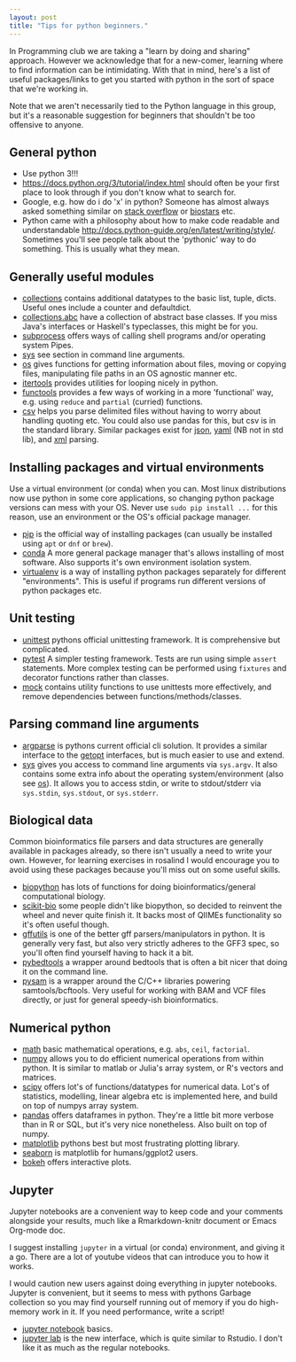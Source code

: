 ```yaml
---
layout: post
title: "Tips for python beginners."
---
```


In Programming club we are taking a "learn by doing and sharing" approach.
However we acknowledge that for a new-comer, learning where to find information
can be intimidating.
With that in mind, here's a list of useful packages/links to get you started
with python in the sort of space that we're working in.


Note that we aren't necessarily tied to the Python language in this group, but 
it's a reasonable suggestion for beginners that shouldn't be too offensive to
anyone.


## General python

- Use python 3!!!
- <https://docs.python.org/3/tutorial/index.html> should often be your first
  place to look through if you don't know what to search for.
- Google, e.g. how do i do 'x' in python? Someone has almost always asked
  something similar on [stack overflow](https://stackoverflow.com/) or [biostars](https://www.biostars.org/) etc.
- Python came with a philosophy about how to make code readable and understandable
  <http://docs.python-guide.org/en/latest/writing/style/>. Sometimes you'll see 
  people talk about the 'pythonic' way to do something. This is usually what they mean.


## Generally useful modules

- [collections](https://docs.python.org/2/library/collections.html) contains
  additional datatypes to the basic list, tuple, dicts. Useful ones include a
  counter and defaultdict.
- [collections.abc](https://docs.python.org/3.7/library/collections.abc.html#module-collections.abc)
  have a collection of abstract base classes.
  If you miss Java's interfaces or Haskell's typeclasses, this might be for you.
- [subprocess](https://docs.python.org/3/library/subprocess.html) offers ways of
  calling shell programs and/or operating system Pipes.
- [sys](https://docs.python.org/3/library/sys.html) see section in command line arguments.
- [os](https://docs.python.org/3/library/os.html) gives functions for getting
  information about files, moving or copying files, manipulating file paths 
  in an OS agnostic manner etc.
- [itertools](https://docs.python.org/3/library/math.html) provides utilities for
  looping nicely in python.
- [functools](https://docs.python.org/3/library/functools.html) provides a few
  ways of working in a more 'functional' way, e.g. using `reduce` and `partial`
  (curried) functions.
- [csv](https://docs.python.org/3/library/csv.html) helps you parse delimited files without having to worry about handling quoting etc.
  You could also use pandas for this, but csv is in the standard library. 
  Similar packages exist for [json](https://docs.python.org/3/library/json.html),
  [yaml](https://github.com/yaml/pyyaml) (NB not in std lib),
  and [xml](https://docs.python.org/3/library/xml.etree.elementtree.html) parsing.

## Installing packages and virtual environments

Use a virtual environment (or conda) when you can.
Most linux distributions now use python in some core applications, so changing
python package versions can mess with your OS.
Never use `sudo pip install ...` for this reason, use an environment or the 
OS's official package manager.

- [pip](https://pip.pypa.io/en/stable/quickstart/) is the official way of
  installing packages (can usually be installed using `apt` or `dnf` or `brew`).
- [conda](https://conda.io/docs/) A more general package manager that's allows 
  installing of most software. Also supports it's own environment isolation system.
- [virtualenv](https://virtualenv.pypa.io/en/stable/) is a way of installing
  python packages separately for different "environments". This is useful if 
  programs run different versions of python packages etc.


## Unit testing

- [unittest](https://docs.python.org/3/library/unittest.html) pythons official
  unittesting framework. It is comprehensive but complicated.
- [pytest](https://docs.pytest.org/en/latest/) A simpler testing framework.
  Tests are run using simple `assert` statements.
  More complex testing can be performed using `fixtures` and decorator functions
  rather than classes.
- [mock](https://docs.python.org/3/library/unittest.mock.html) contains
  utility functions to use unittests more effectively, and remove dependencies
  between functions/methods/classes.


## Parsing command line arguments

- [argparse](https://docs.python.org/3/library/argparse.html) is pythons current
  official cli solution. It provides a similar interface to the
  [getopt](https://www.gnu.org/software/libc/manual/html_node/Getopt.html) interfaces,
  but is much easier to use and extend.
- [sys](https://docs.python.org/3/library/sys.html) gives you access to
  command line arguments via `sys.argv`. It also contains some extra info about
  the operating system/environment (also see [os](https://docs.python.org/3/library/os.html)).
  It allows you to access stdin, or write to stdout/stderr via `sys.stdin`, `sys.stdout`, or `sys.stderr`.


## Biological data

Common bioinformatics file parsers and data structures are generally available
in packages already, so there isn't usually a need to write your own.
However, for learning exercises in rosalind I would encourage you to avoid
using these packages because you'll miss out on some useful skills.

- [biopython](http://biopython.org/) has lots of functions for doing bioinformatics/general computational biology.
- [scikit-bio](http://scikit-bio.org/) some people didn't like biopython, so decided to reinvent the wheel and never quite finish it.
  It backs most of QIIMEs functionality so it's often useful though.
- [gffutils](https://pythonhosted.org/gffutils/) is one of the better gff parsers/manipulators in python.
  It is generally very fast, but also very strictly adheres to the GFF3 spec, so you'll often find yourself having to hack it a bit.
- [pybedtools](https://daler.github.io/pybedtools/) a wrapper around bedtools that is often a bit nicer that doing it on the command line.
- [pysam](https://github.com/pysam-developers/pysam) is a wrapper around the C/C++ libraries powering samtools/bcftools.
  Very useful for working with BAM and VCF files directly, or just for general speedy-ish bioinformatics.


## Numerical python

- [math](https://docs.python.org/3/library/math.html) basic mathematical operations, e.g. `abs`, `ceil`, `factorial`.
- [numpy](http://www.numpy.org/) allows you to do efficient numerical operations
  from within python. It is similar to matlab or Julia's array system, or R's vectors and matrices.
- [scipy](https://www.scipy.org/) offers lot's of functions/datatypes for numerical data.
  Lot's of statistics, modelling, linear algebra etc is implemented here, and build on top of numpys array system.
- [pandas](http://pandas.pydata.org/) offers dataframes in python.
  They're a little bit more verbose than in R or SQL, but it's very nice nonetheless.
  Also built on top of numpy.
- [matplotlib](https://matplotlib.org/) pythons best but most frustrating plotting library.
- [seaborn](https://seaborn.pydata.org/) is matplotlib for humans/ggplot2 users.
- [bokeh](https://bokeh.pydata.org/en/latest/) offers interactive plots.


## Jupyter

Jupyter notebooks are a convenient way to keep code and your comments alongside
your results, much like a Rmarkdown-knitr document or Emacs Org-mode doc.

I suggest installing `jupyter` in a virtual (or conda) environment, and giving it a go.
There are a lot of youtube videos that can introduce you to how it works.

I would caution new users against doing everything in jupyter notebooks.
Jupyter is convenient, but it seems to mess with pythons Garbage collection so you
may find yourself running out of memory if you do high-memory work in it.
If you need performance, write a script!

- [jupyter notebook](https://jupyter-notebook.readthedocs.io/en/stable/) basics.
- [jupyter lab](http://jupyterlab.readthedocs.io/en/latest/) is the new interface,
  which is quite similar to Rstudio. I don't like it as much as the regular notebooks.

